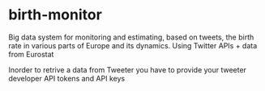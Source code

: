 # birth-monitor
Big data system for monitoring and estimating, based on tweets, the birth rate in various parts of Europe and its dynamics. Using Twitter APIs + data from Eurostat 

Inorder to retrive a data from Tweeter you have to provide your tweeter developer  API tokens and API keys